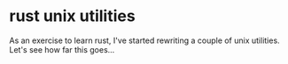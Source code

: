 
# rust unix utilities

As an exercise to learn rust, I've started rewriting a couple of unix
utilities. Let's see how far this goes...
